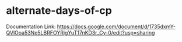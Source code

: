 # alternate-days-of-cp

Documentation Link: https://docs.google.com/document/d/1735dxmY-QVlOoa53Ne5LBRFOYRigYuT17nKD3r_Cy-0/edit?usp=sharing 


